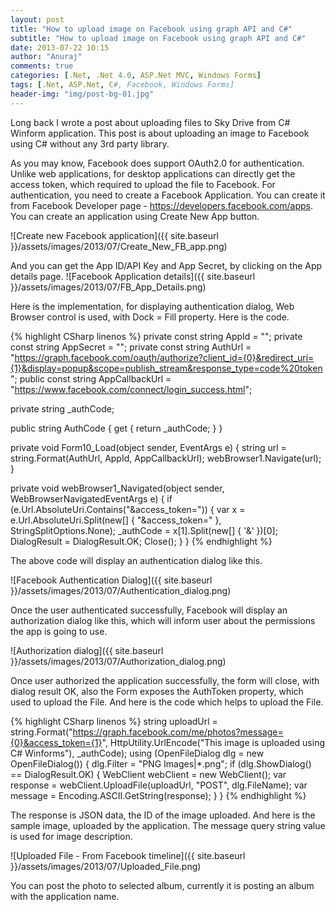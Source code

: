 ```yaml
---
layout: post
title: "How to upload image on Facebook using graph API and C#"
subtitle: "How to upload image on Facebook using graph API and C#"
date: 2013-07-22 10:15
author: "Anuraj"
comments: true
categories: [.Net, .Net 4.0, ASP.Net MVC, Windows Forms]
tags: [.Net, ASP.Net, C#, Facebook, Windows Forms]
header-img: "img/post-bg-01.jpg"
---
```

Long back I wrote a post about uploading files to Sky Drive from C# Winform application. This post is about uploading an image to Facebook using C# without any 3rd party library. 

As you may know, Facebook does support OAuth2.0 for authentication. Unlike web applications, for desktop applications can directly get the access token, which required to upload the file to Facebook. For authentication, you need to create a Facebook Application. You can create it from Facebook Developer page - https://developers.facebook.com/apps. You can create an application using Create New App button. 

![Create new Facebook application]({{ site.baseurl }}/assets/images/2013/07/Create_New_FB_app.png)

And you can get the App ID/API Key and App Secret, by clicking on the App details page.
![Facebook Application details]({{ site.baseurl }}/assets/images/2013/07/FB_App_Details.png)

Here is the implementation, for displaying authentication dialog, Web Browser control is used, with Dock = Fill property. Here is the code.

{% highlight CSharp linenos %}
private const string AppId = "<APP ID>";
private const string AppSecret = "<APP SECRET>";
private const string AuthUrl = "https://graph.facebook.com/oauth/authorize?client_id={0}&redirect_uri={1}&display=popup&scope=publish_stream&response_type=code%20token";
public const string AppCallbackUrl = "https://www.facebook.com/connect/login_success.html";

private string _authCode;

public string AuthCode
{
    get
    {
        return _authCode;
    }
}


private void Form10_Load(object sender, EventArgs e)
{
    string url = string.Format(AuthUrl, AppId, AppCallbackUrl);
    webBrowser1.Navigate(url);
}

private void webBrowser1_Navigated(object sender, WebBrowserNavigatedEventArgs e)
{
    if (e.Url.AbsoluteUri.Contains("&access_token="))
    {
        var x = e.Url.AbsoluteUri.Split(new[] { "&access_token=" }, StringSplitOptions.None);
        _authCode = x[1].Split(new[] { '&' })[0];
        DialogResult = DialogResult.OK;
        Close();
    }
}
{% endhighlight %}

The above code will display an authentication dialog like this.

![Facebook Authentication Dialog]({{ site.baseurl }}/assets/images/2013/07/Authentication_dialog.png)

Once the user authenticated successfully, Facebook will display an authorization dialog like this, which will inform user about the permissions the app is going to use.

![Authorization dialog]({{ site.baseurl }}/assets/images/2013/07/Authorization_dialog.png)

Once user authorized the application successfully, the form will close, with dialog result OK, also the Form exposes the AuthToken property, which used to upload the File. And here is the code which helps to upload the File.

{% highlight CSharp linenos %}
string uploadUrl = string.Format("https://graph.facebook.com/me/photos?message={0}&access_token={1}", 
    HttpUtility.UrlEncode("This image is uploaded using C# Winforms"), _authCode);
using (OpenFileDialog dlg = new OpenFileDialog())
{
    dlg.Filter = "PNG Images|*.png";
    if (dlg.ShowDialog() == DialogResult.OK)
    {
        WebClient webClient = new WebClient();
        var response = webClient.UploadFile(uploadUrl, "POST", dlg.FileName);
        var message = Encoding.ASCII.GetString(response);
    }
}
{% endhighlight %}

The response is JSON data, the ID of the image uploaded. And here is the sample image, uploaded by the application. The message query string value is used for image description. 

![Uploaded File - From Facebook timeline]({{ site.baseurl }}/assets/images/2013/07/Uploaded_File.png)

You can post the photo to selected album, currently it is posting an album with the application name. 
